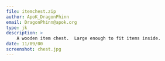 ```yaml
---
file: itemchest.zip
author: ApoK_DragonPhinn
email: DragonPhinn@apok.org
type: jk
description: >
    A wooden item chest.  Large enough to fit items inside.
date: 11/09/00
screenshot: chest.jpg
---
```

